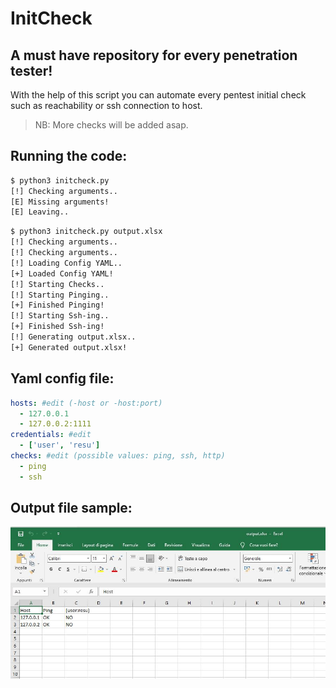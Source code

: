 # InitCheck

## A must have repository for every penetration tester!
With the help of this script you can automate every pentest initial check such as reachability or ssh connection to host.

> NB: More checks will be added asap. 

## Running the code:

```bash
$ python3 initcheck.py
[!] Checking arguments..
[E] Missing arguments!
[E] Leaving..
```

```bash
$ python3 initcheck.py output.xlsx
[!] Checking arguments..
[!] Checking arguments..
[!] Loading Config YAML..
[+] Loaded Config YAML!
[!] Starting Checks..
[!] Starting Pinging..
[+] Finished Pinging!
[!] Starting Ssh-ing..
[+] Finished Ssh-ing!
[!] Generating output.xlsx..
[+] Generated output.xlsx!
```

## Yaml config file:

```yaml
hosts: #edit (-host or -host:port)
  - 127.0.0.1
  - 127.0.0.2:1111
credentials: #edit
  - ['user', 'resu']
checks: #edit (possible values: ping, ssh, http)
  - ping
  - ssh
```

## Output file sample:

![test](output.JPG)